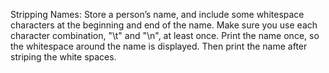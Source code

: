 Stripping Names: Store a person’s name, and include some whitespace characters at the beginning and end of the name.
Make sure you use each character combination, "\t" and "\n", at least once. Print the name once, so the whitespace around the name is displayed. 
Then print the name after striping the white spaces.